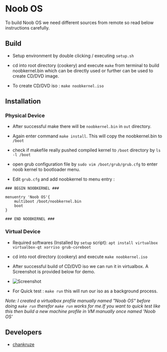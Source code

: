 # Noob OS
To build Noob OS we need different sources from remote so read below instructions carefully.

## Build

- Setup environment by double clicking / executing `setup.sh`

- cd into root directory (cookery) and execute `make` from terminal to build noobkernel.bin which can be directly used or further can be used to create CD/DVD image.

- To create CD/DVD iso : `make noobkernel.iso`


## Installation

### Physical Device

- After successful make there will be `noobkernel.bin` in `out` directory.

- Again enter command `make install`. This will copy the noobkernel.bin to `/boot`

- check if makefile really pushed compiled kernel to `/boot` directory by `ls -l /boot`

- open grub configuration file by `sudo vim /boot/grub/grub.cfg` to enter noob kernel to bootloader menu.

- Edit `grub.cfg` and add  noobkernel to menu entry :

```
### BEGIN NOOBKERNEL ###

menuentry 'Noob OS'{
	multiboot /boot/noobkernel.bin
	boot
}

### END NOOBKERNEL ###
```

### Virtual Device

- Required softwares (Installed by `setup` script): `apt install virtualbox virtualbox-qt xorriso grub-coreboot`

- cd into root directory (cookery) and execute `make noobkernel.iso`

- After successful build of CD/DVD iso we can run it in virtualbox. A Screenshot is provided below for demo.

- ![Screenshot](https://image.ibb.co/k4o2eU/Screenshot_from_2018_10_10_17_38_24.png)


- For Quick test : `make run` this will run our iso as a background process.

_Note: I created a virtualbox profile manually named "Noob OS" before doing `make run` therefor `make run` works for me.If you want to quick test like this then build a new machine profile in VM manually once named 'Noob OS'_

## Developers

- [chankruze](https://github.com/chankruze)